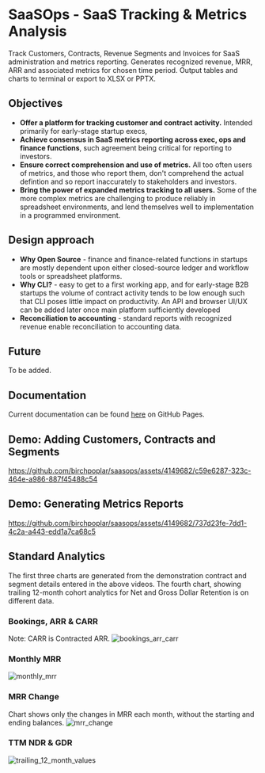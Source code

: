 # SaaSOps - SaaS Tracking & Metrics Analysis
Track Customers, Contracts, Revenue Segments and Invoices for SaaS administration and metrics reporting. Generates recognized revenue, MRR, ARR and associated metrics for chosen time period. Output tables and charts to terminal or export to XLSX or PPTX.
## Objectives
- **Offer a platform for tracking customer and contract activity.** Intended primarily for early-stage startup execs,
- **Achieve consensus in SaaS metrics reporting across exec, ops and finance functions**, such agreement being critical for reporting to investors.
- **Ensure correct comprehension and use of metrics.** All too often users of metrics, and those who report them, don't comprehend the actual defintion and so report inaccurately to stakeholders and investors.
- **Bring the power of expanded metrics tracking to all users.** Some of the more complex metrics are challenging to produce reliably in spreadsheet environments, and lend themselves well to implementation in a programmed environment.

## Design approach
- **Why Open Source** - finance and finance-related functions in startups are mostly dependent upon either closed-source ledger and workflow tools or spreadsheet platforms. 
- **Why CLI?** - easy to get to a first working app, and for early-stage B2B startups the volume of contract activity tends to be low enough such that CLI poses little impact on productivity. An API and browser UI/UX can be added later once main platform sufficiently developed
- **Reconciliation to accounting** - standard reports with recognized revenue enable reconciliation to accounting data.
## Future 
To be added.

## Documentation
Current documentation can be found [here](https://birchpoplar.github.io/saasops/) on GitHub Pages.

## Demo: Adding Customers, Contracts and Segments
https://github.com/birchpoplar/saasops/assets/4149682/c59e6287-323c-464e-a986-887f45488c54
## Demo: Generating Metrics Reports
https://github.com/birchpoplar/saasops/assets/4149682/737d23fe-7dd1-4c2a-a443-edd1a7ca68c5
## Standard Analytics
The first three charts are generated from the demonstration contract and segment details entered in the above videos. The fourth chart, showing trailing 12-month cohort analytics for Net and Gross Dollar Retention is on different data.
### Bookings, ARR & CARR
Note: CARR is Contracted ARR.
![bookings_arr_carr](https://github.com/birchpoplar/saasops/assets/4149682/9ae71691-8d04-446b-aac0-241ed902a0c7)
### Monthly MRR
![monthly_mrr](https://github.com/birchpoplar/saasops/assets/4149682/a4a98a00-96ad-4bbc-8b16-9eeaed6d0076)
### MRR Change
Chart shows only the changes in MRR each month, without the starting and ending balances.
![mrr_change](https://github.com/birchpoplar/saasops/assets/4149682/4856e103-72bb-4930-96a0-354cd32bcfcf)
### TTM NDR & GDR
![trailing_12_month_values](https://github.com/birchpoplar/saasops/assets/4149682/cb7508ee-277c-4e4c-b1fd-da19ada0ddc8)
